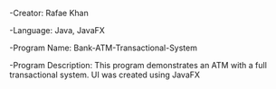 -Creator: Rafae Khan

-Language: Java, JavaFX

-Program Name: Bank-ATM-Transactional-System

-Program Description:  This program demonstrates an ATM with a full transactional system. UI was created using JavaFX
